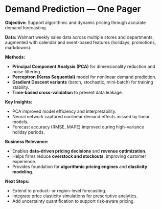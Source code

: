 # Demand Prediction — One Pager

**Objective:** Support algorithmic and dynamic pricing through accurate demand forecasting.  

**Data:** Walmart weekly sales data across multiple stores and departments, augmented with calendar and event-based features (holidays, promotions, markdowns).  

**Methods:**
- **Principal Component Analysis (PCA)** for dimensionality reduction and noise filtering.  
- **Perceptron (Keras Sequential)** model for nonlinear demand prediction.  
- **Gradient Descent variants** (batch, stochastic, mini-batch) for training stability.  
- **Time-based cross-validation** to prevent data leakage.  

**Key Insights:**
- PCA improved model efficiency and interpretability.  
- Neural network captured nonlinear demand effects missed by linear models.  
- Forecast accuracy (RMSE, MAPE) improved during high-variance holiday periods.  

**Business Relevance:**
- Enables **data-driven pricing decisions** and **revenue optimization**.  
- Helps firms reduce **overstock and stockouts**, improving customer experience.  
- Provides foundation for **algorithmic pricing engines** and **elasticity modeling**.  

**Next Steps:**
- Extend to product- or region-level forecasting.  
- Integrate price elasticity simulations for prescriptive analytics.  
- Add uncertainty quantification to support risk-aware pricing.  
